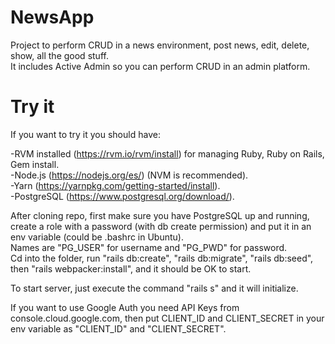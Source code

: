 # NewsApp

Project to perform CRUD in a news environment, post news, edit, delete, show, all the good stuff.  
It includes Active Admin so you can perform CRUD in an admin platform.

# Try it

If you want to try it you should have:

-RVM installed (https://rvm.io/rvm/install) for managing Ruby, Ruby on Rails, Gem install.  
-Node.js (https://nodejs.org/es/) (NVM is recommended).  
-Yarn (https://yarnpkg.com/getting-started/install).  
-PostgreSQL (https://www.postgresql.org/download/).

After cloning repo, first make sure you have PostgreSQL up and running, create a role with a password (with db create permission) and put it in an env variable (could be .bashrc in Ubuntu).  
Names are "PG_USER" for username and "PG_PWD" for password.  
Cd into the folder, run "rails db:create", "rails db:migrate", "rails db:seed", then "rails webpacker:install", and it should be OK to start.

To start server, just execute the command "rails s" and it will initialize.

If you want to use Google Auth you need API Keys from console.cloud.google.com, then put CLIENT_ID and CLIENT_SECRET in your env variable as "CLIENT_ID" and "CLIENT_SECRET".
